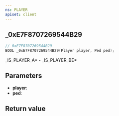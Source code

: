 ```yaml
---
ns: PLAYER
apiset: client
---
```

## _0xE7F8707269544B29

```c
// 0xE7F8707269544B29
BOOL _0xE7F8707269544B29(Player player, Ped ped);
```

_IS_PLAYER_A* - _IS_PLAYER_BE*

## Parameters
* **player**:
* **ped**:

## Return value